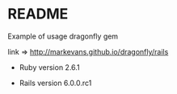 # README

Example of usage dragonfly gem 

link =>  http://markevans.github.io/dragonfly/rails

* Ruby version 2.6.1

* Rails version 6.0.0.rc1
